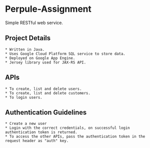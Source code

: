 # Perpule-Assignment
  Simple RESTful web service.
  ## Project Details
    * Written in Java. 
    * Uses Google Cloud Platform SQL service to store data.
    * Deployed on Google App Engine.
    * Jersey library used for JAX-RS API.
  ## APIs
    * To create, list and delete users.
    * To create, list and delete customers.
    * To login users.
  ## Authentication Guidelines
    * Create a new user
    * Login with the correct credentials, on successful login authentication token is returned.
    * To access the other APIs, pass the authentication token in the request header as "auth" key.
